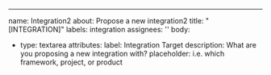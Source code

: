 ---
name: Integration2
about: Propose a new integration2
title: "[INTEGRATION]"
labels: integration
assignees: ''
body:
  - type: textarea
    attributes:
      label: Integration Target
      description: What are you proposing a new integration with?
      placeholder: i.e. which framework, project, or product
